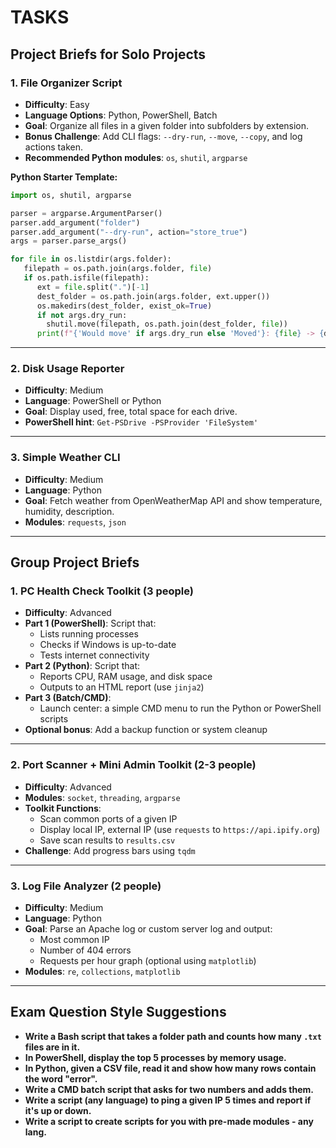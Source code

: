 # TASKS  

## **Project Briefs for Solo Projects**  

### **1. File Organizer Script**  

- **Difficulty**: Easy  
- **Language Options**: Python, PowerShell, Batch  
- **Goal**: Organize all files in a given folder into subfolders by extension.  
- **Bonus Challenge**: Add CLI flags: `--dry-run`, `--move`, `--copy`, and log actions taken.  
- **Recommended Python modules**: `os`, `shutil`, `argparse`  

**Python Starter Template:**

```python
import os, shutil, argparse

parser = argparse.ArgumentParser()
parser.add_argument("folder")
parser.add_argument("--dry-run", action="store_true")
args = parser.parse_args()

for file in os.listdir(args.folder):
   filepath = os.path.join(args.folder, file)
   if os.path.isfile(filepath):
      ext = file.split(".")[-1]
      dest_folder = os.path.join(args.folder, ext.upper())
      os.makedirs(dest_folder, exist_ok=True)
      if not args.dry_run:
        shutil.move(filepath, os.path.join(dest_folder, file))
      print(f"{'Would move' if args.dry_run else 'Moved'}: {file} -> {dest_folder}")
```

---

### **2. Disk Usage Reporter**  

- **Difficulty**: Medium  
- **Language**: PowerShell or Python  
- **Goal**: Display used, free, total space for each drive.  
- **PowerShell hint**: `Get-PSDrive -PSProvider 'FileSystem'`  

---

### **3. Simple Weather CLI**  

- **Difficulty**: Medium  
- **Language**: Python  
- **Goal**: Fetch weather from OpenWeatherMap API and show temperature, humidity, description.  
- **Modules**: `requests`, `json`  

---

## **Group Project Briefs**  

### **1. PC Health Check Toolkit (3 people)**  

- **Difficulty**: Advanced  
- **Part 1 (PowerShell)**: Script that:  
  - Lists running processes  
  - Checks if Windows is up-to-date  
  - Tests internet connectivity  
- **Part 2 (Python)**: Script that:  
  - Reports CPU, RAM usage, and disk space  
  - Outputs to an HTML report (use `jinja2`)  
- **Part 3 (Batch/CMD)**:  
  - Launch center: a simple CMD menu to run the Python or PowerShell scripts  
- **Optional bonus**: Add a backup function or system cleanup  

---

### **2. Port Scanner + Mini Admin Toolkit (2-3 people)**  

- **Difficulty**: Advanced  
- **Modules**: `socket`, `threading`, `argparse`  
- **Toolkit Functions**:  
  - Scan common ports of a given IP  
  - Display local IP, external IP (use `requests` to `https://api.ipify.org`)  
  - Save scan results to `results.csv`  
- **Challenge**: Add progress bars using `tqdm`  

---

### **3. Log File Analyzer (2 people)**  

- **Difficulty**: Medium  
- **Language**: Python  
- **Goal**: Parse an Apache log or custom server log and output:  
  - Most common IP  
  - Number of 404 errors  
  - Requests per hour graph (optional using `matplotlib`)  
- **Modules**: `re`, `collections`, `matplotlib`  

---

## **Exam Question Style Suggestions**

- **Write a Bash script that takes a folder path and counts how many `.txt` files are in it.**  
- **In PowerShell, display the top 5 processes by memory usage.**  
- **In Python, given a CSV file, read it and show how many rows contain the word "error".**  
- **Write a CMD batch script that asks for two numbers and adds them.**  
- **Write a script (any language) to ping a given IP 5 times and report if it's up or down.**  
- **Write a script to create scripts for you with pre-made modules - any lang.**
